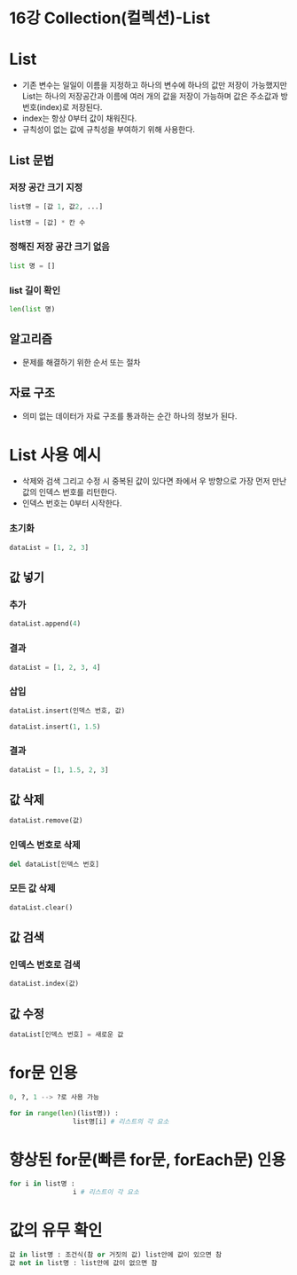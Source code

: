 # 16강 Collection(컬렉션)-List

# List

- 기존 변수는 일일이 이름을 지정하고 하나의 변수에 하나의 값만 저장이 가능했지만
List는 하나의 저장공간과 이름에 여러 개의 값을 저장이 가능하며 값은 주소값과 방번호(index)로 저장된다.
- index는 항상 0부터 값이 채워진다.
- 규칙성이 없는 값에 규칙성을 부여하기 위해 사용한다.

## List 문법

### 저장 공간 크기 지정

```python
list명 = [값 1, 값2, ...]
```

```python
list명 = [값] * 칸 수
```

### 정해진 저장 공간 크기 없음

```python
list 명 = []
```

### list 길이 확인

```python
len(list 명)
```

## 알고리즘

- 문제를 해결하기 위한 순서 또는 절차

## 자료 구조

- 의미 없는 데이터가 자료 구조를 통과하는 순간 하나의 정보가 된다.

# List 사용 예시

- 삭제와 검색 그리고 수정 시 중복된 값이 있다면 좌에서 우 방향으로 가장 먼저 만난 값의 인덱스 번호를 리턴한다.
- 인덱스 번호는 0부터 시작한다.

### 초기화

```python
dataList = [1, 2, 3]
```

## 값 넣기

### 추가

```python
dataList.append(4)
```

### 결과

```python
dataList = [1, 2, 3, 4]
```

### 삽입

```python
dataList.insert(인덱스 번호, 값)
```

```python
dataList.insert(1, 1.5)
```

### 결과

```python
dataList = [1, 1.5, 2, 3]
```

## 값 삭제

```python
dataList.remove(값)
```

### 인덱스 번호로 삭제

```python
del dataList[인덱스 번호]
```

### 모든 값 삭제

```python
dataList.clear()
```

## 값 검색

### 인덱스 번호로 검색

```python
dataList.index(값)
```

## 값 수정

```python
dataList[인덱스 번호] = 새로운 값
```

# for문 인용

```python
0, ?, 1 --> ?로 사용 가능
```

```python
for in range(len)(list명)) : 
				list명[i] # 리스트의 각 요소
```

# 향상된 for문(빠른 for문, forEach문) 인용

```python
for i in list명 : 
				i # 리스트이 각 요소
```

# 값의 유무 확인

```python
값 in list명 : 조건식(참 or 거짓의 값) list안에 값이 있으면 참
값 not in list명 : list안에 값이 없으면 참
```